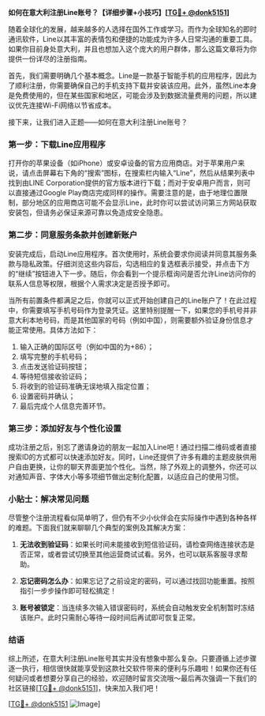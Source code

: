 **如何在意大利注册Line账号？【详细步骤+小技巧】[[TG💪+ @donk5151](https://t.me/s/donk5151)]**

随着全球化的发展，越来越多的人选择在国外工作或学习。而作为全球知名的即时通讯软件，Line以其丰富的表情包和便捷的功能成为许多人日常沟通的重要工具。如果你目前身处意大利，并且也想加入这个庞大的用户群体，那么这篇文章将为你提供一份详尽的注册指南。

首先，我们需要明确几个基本概念。Line是一款基于智能手机的应用程序，因此为了顺利注册，你需要确保自己的手机支持下载并安装该应用。此外，虽然Line本身是免费使用的，但在某些国家和地区，可能会涉及到数据流量费用的问题，所以建议优先连接Wi-Fi网络以节省成本。

接下来，让我们进入正题——如何在意大利注册Line账号？

### 第一步：下载Line应用程序

打开你的苹果设备（如iPhone）或安卓设备的官方应用商店。对于苹果用户来说，请点击屏幕右下角的“搜索”图标，在搜索栏内输入“Line”，然后从结果列表中找到由LINE Corporation提供的官方版本进行下载；而对于安卓用户而言，则可以直接通过Google Play商店完成同样的操作。需要注意的是，由于地理位置限制，部分地区的应用商店可能不会显示Line，此时你可以尝试访问第三方网站获取安装包，但请务必保证来源可靠以免造成安全隐患。

### 第二步：同意服务条款并创建新账户

安装完成后，启动Line应用程序。首次使用时，系统会要求你阅读并同意其服务条款与隐私政策。仔细浏览这些内容后，勾选相应的复选框表示接受，并点击下方的“继续”按钮进入下一步。随后，你会看到一个提示框询问是否允许Line访问你的联系人信息等权限，根据个人需求决定是否授予即可。

当所有前置条件都满足之后，你就可以正式开始创建自己的Line账户了！在此过程中，你需要填写手机号码作为登录凭证。这里特别提醒一下，如果您的手机号并非意大利本地号码，而是其他国家的号码（例如中国），则需要额外验证身份信息才能正常使用。具体方法如下：

1. 输入正确的国际区号（例如中国的为+86）；
2. 填写完整的手机号码；
3. 点击发送验证码按钮；
4. 等待短信接收验证码；
5. 将收到的验证码准确无误地填入指定位置；
6. 设置密码并确认；
7. 最后完成个人信息完善环节。

### 第三步：添加好友与个性化设置

成功注册之后，别忘了邀请身边的朋友一起加入Line吧！通过扫描二维码或者直接搜索ID的方式都可以快速添加好友。同时，Line还提供了许多有趣的主题皮肤供用户自由更换，让你的聊天界面更加个性化。当然，除了外观上的调整外，你还可以对通知声音、字体大小等多项细节做出定制化配置，以适应自己的使用习惯。

### 小贴士：解决常见问题

尽管整个注册流程看似简单明了，但仍有不少小伙伴会在实际操作中遇到各种各样的难题。下面我们就来聊聊几个典型的案例及其解决方案：

1. **无法收到验证码**：如果长时间未能接收到短信验证码，请检查网络连接状态是否正常，或者尝试切换至其他运营商试试看。另外，也可以联系客服寻求帮助。
   
2. **忘记密码怎么办**：如果忘记了之前设定的密码，可以通过找回功能重置。按照指引一步步操作即可轻松搞定！

3. **账号被锁定**：当连续多次输入错误密码时，系统会自动触发安全机制暂时冻结该账户。此时只需耐心等待一段时间后再试即可恢复正常。

### 结语

综上所述，在意大利注册Line账号其实并没有想象中那么复杂。只要遵循上述步骤逐一执行，相信很快就能享受到这款社交软件带来的便利与乐趣啦！如果你还有任何疑问或者想要分享自己的经验，欢迎随时留言交流哦～最后再次强调一下我们的社区链接[[TG💪+ @donk5151](https://t.me/s/donk5151)]，快来加入我们吧！

[[TG💪+ @donk5151](https://t.me/s/donk5151) ![Image](https://i.postimg.cc/rwNCRYN7/Snipaste-2025-04-30-17-27-05.png)]